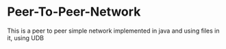 # Peer-To-Peer-Network
This is a peer to peer simple network implemented in java and using files in it, using UDB

